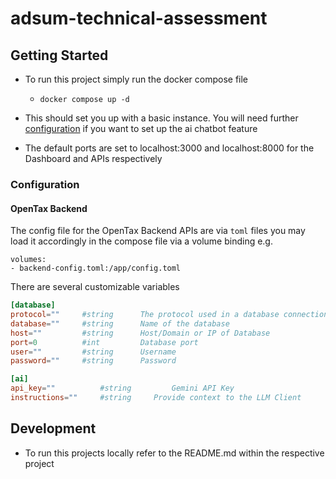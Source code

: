 # adsum-technical-assessment

## Getting Started
- To run this project simply run the docker compose file 
    - `docker compose up -d`

- This should set you up with a basic instance. You will need further [configuration](#configuration) if you want to set up the ai chatbot feature

- The default ports are set to localhost:3000 and localhost:8000 for the Dashboard and APIs respectively

### Configuration
#### OpenTax Backend

The config file for the OpenTax Backend APIs are via `toml` files you may load it accordingly in the compose file via a volume binding
e.g. 
```
volumes:
- backend-config.toml:/app/config.toml
```
There are several customizable variables
```toml
[database]
protocol=""     #string      The protocol used in a database connection string e.g. postgressql, mysql
database=""     #string      Name of the database
host=""         #string      Host/Domain or IP of Database
port=0          #int         Database port
user=""         #string      Username
password=""     #string      Password 

[ai]
api_key=""          #string         Gemini API Key 
instructions=""     #string     Provide context to the LLM Client
```

## Development
- To run this projects locally refer to the README.md within the respective project